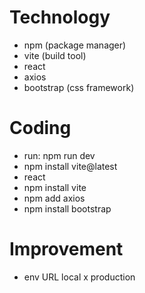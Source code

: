 # Technology
- npm (package manager)
- vite (build tool)
- react
- axios
- bootstrap (css framework)

# Coding
- run: npm run dev
- npm install vite@latest
- react
- npm install vite
- npm add axios
- npm install bootstrap

# Improvement
- env URL local x production
